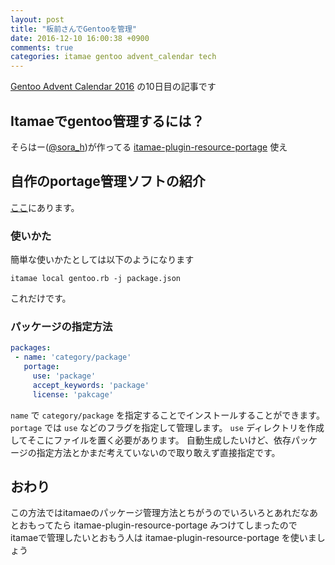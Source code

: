 ```yaml
---
layout: post
title: "板前さんでGentooを管理"
date: 2016-12-10 16:00:38 +0900
comments: true
categories: itamae gentoo advent_calendar tech
---
```


[Gentoo Advent Calendar 2016](http://www.adventar.org/calendars/1493) の10日目の記事です

## Itamaeでgentoo管理するには？
そらはー([@sora_h](https://twitter.com/sora_h))が作ってる [itamae-plugin-resource-portage](https://github.com/sorah/itamae-plugin-resource-portage) 使え

## 自作のportage管理ソフトの紹介

[ここ](https://github.com/katsyoshi/itamae-recipes/tree/master/cookbook/gentoo)にあります。

### 使いかた
簡単な使いかたとしては以下のようになります

```
itamae local gentoo.rb -j package.json
```

これだけです。

### パッケージの指定方法

```yaml
packages:
 - name: 'category/package'
   portage:
     use: 'package'
     accept_keywords: 'package'
     license: 'pakcage'
```

`name` で `category/package` を指定することでインストールすることができます。
`portage` では `use` などのフラグを指定して管理します。
`use` ディレクトリを作成してそこにファイルを置く必要があります。
自動生成したいけど、依存パッケージの指定方法とかまだ考えていないので取り敢えず直接指定です。

## おわり

この方法ではitamaeのパッケージ管理方法とちがうのでいろいろとあれだなあ
とおもってたら itamae-plugin-resource-portage みつけてしまったので
itamaeで管理したいとおもう人は itamae-plugin-resource-portage を使いましょう
